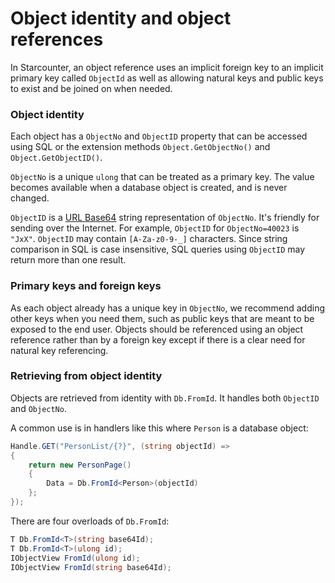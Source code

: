 # Object identity and object references

In Starcounter, an object reference uses an implicit foreign key to an implicit primary key called `ObjectId` as well as allowing natural keys and public keys to exist and be joined on when needed.

### Object identity

Each object has a `ObjectNo` and `ObjectID` property that can be accessed using SQL or the extension methods `Object.GetObjectNo()` and `Object.GetObjectID()`.

`ObjectNo` is a unique `ulong` that can be treated as a primary key. The value becomes available when a database object is created, and is never changed.

`ObjectID` is a [URL Base64](https://en.wikipedia.org/wiki/Base64#URL_applications) string representation of `ObjectNo`. It's friendly for sending over the Internet. For example, `ObjectID` for `ObjectNo=40023` is `"JxX"`. `ObjectID` may contain `[A-Za-z0-9-_]` characters. Since string comparison in SQL is case insensitive, SQL queries using `ObjectID` may return more than one result.

### Primary keys and foreign keys

As each object already has a unique key in `ObjectNo`, we recommend adding other keys when you need them, such as public keys that are meant to be exposed to the end user. Objects should be referenced using an object reference rather than by a foreign key except if there is a clear need for natural key referencing.

### Retrieving from object identity

Objects are retrieved from identity with `Db.FromId`. It handles both `ObjectID` and `ObjectNo`.

A common use is in handlers like this where `Person` is a database object:

```csharp
Handle.GET("PersonList/{?}", (string objectId) =>
{
    return new PersonPage()
    {
        Data = Db.FromId<Person>(objectId)
    };
});
```

There are four overloads of `Db.FromId`:

```csharp
T Db.FromId<T>(string base64Id);
T Db.FromId<T>(ulong id);
IObjectView FromId(ulong id);
IObjectView FromId(string base64Id);
```


